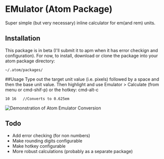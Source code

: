 # EMulator (Atom Package)

Super simple (but very necessary) inline calculator for em(and rem) units.

## Installation
This package is in beta (I'll submit it to apm when it has error checkign and configuration). For now, to install, download or clone the package into your atom package directory:

```
~/.atom/packages/
```

##Usage
Type out the target unit value (i.e. pixels) followed by a space and then the base unit value. Then highlight and use Emulator > Calculate (from menu or cmd-shif-p) or the hotkey: cmd-alt-c

```10 16   //Converts to 0.625em```

![Demonstration of Atom Emulator Conversion](demo.gif)

## Todo
- Add error checking (for non numbers)
- Make rounding digits configurable
- Make hotkey configurable
- More robust calculations (probably as a separate package)
